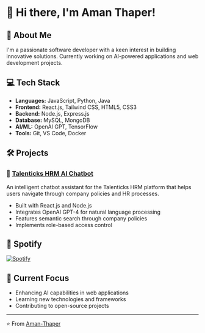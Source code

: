 # 👋 Hi there, I'm Aman Thaper!

## 🚀 About Me
I'm a passionate software developer with a keen interest in building innovative solutions. Currently working on AI-powered applications and web development projects.

## 💻 Tech Stack
- **Languages:** JavaScript, Python, Java
- **Frontend:** React.js, Tailwind CSS, HTML5, CSS3
- **Backend:** Node.js, Express.js
- **Database:** MySQL, MongoDB
- **AI/ML:** OpenAI GPT, TensorFlow
- **Tools:** Git, VS Code, Docker

## 🛠️ Projects

### 🤖 [Talenticks HRM AI Chatbot](https://github.com/Aman-Thaper/Talenticks-HRM-Chatbot)
An intelligent chatbot assistant for the Talenticks HRM platform that helps users navigate through company policies and HR processes.
- Built with React.js and Node.js
- Integrates OpenAI GPT-4 for natural language processing
- Features semantic search through company policies
- Implements role-based access control

## 🎵 Spotify
[![Spotify](https://spotify-github-profile.vercel.app/api/view?uid=31tjfcbwg62vdoadmky46xxd62j4&cover_image=true&theme=dark&show_offline=false&background_color=1a1a1a&interchange=false&bar_color=8b5cf6&bar_color_cover=false)](https://open.spotify.com/user/31tjfcbwg62vdoadmky46xxd62j4)



## 🎯 Current Focus
- Enhancing AI capabilities in web applications
- Learning new technologies and frameworks
- Contributing to open-source projects

---
⭐️ From [Aman-Thaper](https://github.com/Aman-Thaper)
